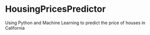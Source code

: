 # HousingPricesPredictor
Using Python and Machine Learning to predict the price of houses in California
